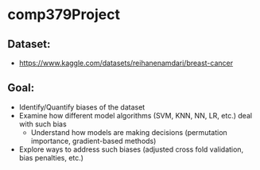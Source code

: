# comp379Project
## Dataset:
- https://www.kaggle.com/datasets/reihanenamdari/breast-cancer
## Goal:
- Identify/Quantify biases of the dataset
- Examine how different model algorithms (SVM, KNN, NN, LR, etc.) deal with such bias
  - Understand how models are making decisions (permutation importance, gradient-based methods)
- Explore ways to address such biases (adjusted cross fold validation, bias penalties, etc.)
